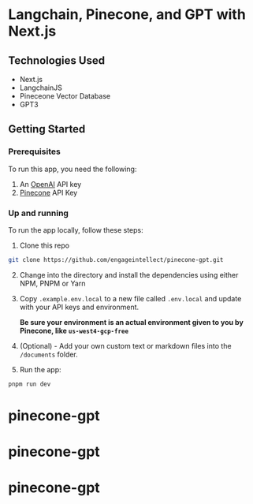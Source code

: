 # Langchain, Pinecone, and GPT with Next.js

## Technologies Used
- Next.js
- LangchainJS
- Pineceone Vector Database
- GPT3


## Getting Started

### Prerequisites

To run this app, you need the following:

1. An [OpenAI](https://platform.openai.com/) API key
2. [Pinecone](https://app.pinecone.io/) API Key

### Up and running

To run the app locally, follow these steps:

1. Clone this repo

```sh
git clone https://github.com/engageintellect/pinecone-gpt.git
```

2. Change into the directory and install the dependencies using either NPM, PNPM or Yarn

3. Copy `.example.env.local` to a new file called `.env.local` and update with your API keys and environment.

    __Be sure your environment is an actual environment given to you by Pinecone, like `us-west4-gcp-free`__

4. (Optional) - Add your own custom text or markdown files into the `/documents` folder.

5. Run the app:

```sh
pnpm run dev
```
# pinecone-gpt
# pinecone-gpt
# pinecone-gpt
